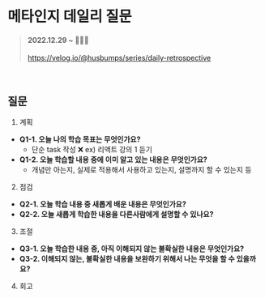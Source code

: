 # 메타인지 데일리 질문

> #### 2022.12.29 ~ 🏃🏃🏃
>
> https://velog.io/@husbumps/series/daily-retrospective

<br>

## 질문

1. 계획

- **Q1-1. 오늘 나의 학습 목표는 무엇인가요?**
  - 단순 task 작성 ❌ ex) 리액트 강의 1 듣기
- **Q1-2. 오늘 학습할 내용 중에 이미 알고 있는 내용은 무엇인가요?**
  - 개념만 아는지, 실제로 적용해서 사용하고 있는지, 설명까지 할 수 있는지 등

2. 점검

- **Q2-1. 오늘 학습 내용 중 새롭게 배운 내용은 무엇인가요?**
- **Q2-2. 오늘 새롭게 학습한 내용을 다른사람에게 설명할 수 있나요?**

3. 조절

- **Q3-1. 오늘 학습한 내용 중, 아직 이해되지 않는 불확실한 내용은 무엇인가요?**
- **Q3-2. 이해되지 않는, 불확실한 내용을 보완하기 위해서 나는 무엇을 할 수 있을까요?**

4. 회고
